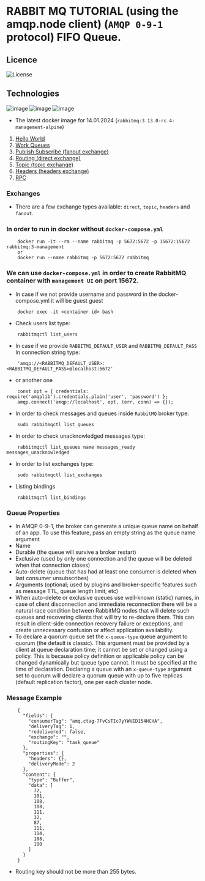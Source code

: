 # RABBIT MQ TUTORIAL (using the amqp.node client) (`AMQP 0-9-1` protocol) FIFO Queue.

## Licence

![License](https://img.shields.io/badge/License-MIT-blue.svg)

## Technologies

![image](https://img.shields.io/badge/JavaScript-323330?style=for-the-badge&logo=javascript&logoColor=F7DF1E)
![image](https://img.shields.io/badge/rabbitmq-%23FF6600.svg?&style=for-the-badge&logo=rabbitmq&logoColor=white)
![image](https://img.shields.io/badge/Docker-2CA5E0?style=for-the-badge&logo=docker&logoColor=white)

- The latest docker image for 14.01.2024 (`rabbitmq:3.13.0-rc.4-management-alpine`)

1. [Hello World](01_hello-world/README.md)
2. [Work Queues](02_work-queues/README.md)
3. [Publish Subscribe (fanout exchange)](03_publish-subscribe/README.md)
4. [Routing (direct exchange)](04_routing/README.md)
5. [Topic (topic exchange)](05_topic/README.md)
6. [Headers (headers exchange)](06_headers/README.md)
7. [RPC](07_rpc/README.md)

### Exchanges
* There are a few exchange types available: `direct`, `topic`, `headers` and `fanout`.

### In order to run in docker without `docker-compose.yml`
```
    docker run -it --rm --name rabbitmq -p 5672:5672 -p 15672:15672 rabbitmq:3-management
    or
    docker run --name rabbitmq -p 5672:5672 rabbitmq
```

### We can use `docker-compose.yml` in order to create RabbitMQ container with `management UI` on port 15672.
* In case if we not provide username and password in the docker-compose.yml it will be guest guest
```
    docker exec -it <container id> bash
```
* Check users list type:
```
    rabbitmqctl list_users
```
* In case if we provide `RABBITMQ_DEFAULT_USER` and `RABBITMQ_DEFAULT_PASS` In connection string type:
```
    'amqp://<RABBITMQ_DEFAULT_USER>:<RABBITMQ_DEFAULT_PASS>@localhost:5672'
```
* or another one
```
    const opt = { credentials: require('amqplib').credentials.plain('user', 'password') };
    amqp.connect('amqp://localhost', opt, (err, conn) => {});
```
* In order to check messages and queues inside `RabbitMQ` broker type:
```
    sudo rabbitmqctl list_queues
```

* In order to check unacknowledged messages type: 
```
    rabbitmqctl list_queues name messages_ready messages_unacknowledged
```
* In order to list exchanges type:
```
    sudo rabbitmqctl list_exchanges
```
* Listing bindings
```
    rabbitmqctl list_bindings
```
### Queue Properties
* In AMQP 0-9-1, the broker can generate a unique queue name on behalf of an app. To use this feature, pass an empty string as the queue name argument
* Name
* Durable (the queue will survive a broker restart)
* Exclusive (used by only one connection and the queue will be deleted when that connection closes)
* Auto-delete (queue that has had at least one consumer is deleted when last consumer unsubscribes)
* Arguments (optional; used by plugins and broker-specific features such as message TTL, queue length limit, etc)
* When auto-delete or exclusive queues use well-known (static) names, in case of client disconnection and immediate 
reconnection there will be a natural race condition between RabbitMQ nodes that will delete such queues and recovering 
clients that will try to re-declare them. This can result in client-side connection recovery failure or exceptions, 
and create unnecessary confusion or affect application availability.
* To declare a quorum queue set the `x-queue-type` queue argument to quorum (the default is classic). 
This argument must be provided by a client at queue declaration time; it cannot be set or changed using a policy. 
This is because policy definition or applicable policy can be changed dynamically but queue type cannot.
It must be specified at the time of declaration. Declaring a queue with an `x-queue-type` argument set to quorum 
will declare a quorum queue with up to five replicas (default replication factor), one per each cluster node.
### Message Example
```
    {
      "fields": {
        "consumerTag": "amq.ctag-7FvCsTIc7yYWVED154HCHA",
        "deliveryTag": 1,
        "redelivered": false,
        "exchange": "",
        "routingKey": "task_queue"
      },
      "properties": {
        "headers": {},
        "deliveryMode": 2
      },
      "content": {
        "type": "Buffer",
        "data": [
          72,
          101,
          108,
          108,
          111,
          32,
          87,
          111,
          114,
          108,
          100
        ]
      }
    }
```
* Routing key should not be more than 255 bytes.
